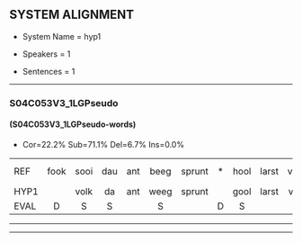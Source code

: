 
## SYSTEM ALIGNMENT

- System Name = hyp1

- Speakers = 1

- Sentences = 1

---

### S04C053V3_1LGPseudo

#### (S04C053V3_1LGPseudo-words)

- Cor=22.2%	Sub=71.1%	Del=6.7%	Ins=0.0%

|  |  |  |  |  |  |  |  |  |  |  |  |  |  |  |  |  |  |  |  |  |  |  |  |  |  |  |  |  |  |  |  |  |  |  |  |  |  |  |  |  |  |  |  |  |  |
|:--- |:---:|:---:|:---:|:---:|:---:|:---:|:---:|:---:|:---:|:---:|:---:|:---:|:---:|:---:|:---:|:---:|:---:|:---:|:---:|:---:|:---:|:---:|:---:|:---:|:---:|:---:|:---:|:---:|:---:|:---:|:---:|:---:|:---:|:---:|:---:|:---:|:---:|:---:|:---:|:---:|:---:|:---:|:---:|:---:|:---:|
| REF | fook | sooi | dau | ant | beeg | sprunt | * | hool | larst | vout | zwoei | fam | rachts | * | vaap | sprieuw | keng | swoers | doer | plirt | jien | * | blard | guul | hoekt | neeuw | noork | vid | zans | * | leum | haans | spaai | * | sjalt | heik | sank | roen | frijk | eem | schard | grek | dron*(dronk) | snaaf | stuid |
| HYP1 |  | volk | da | ant | weeg | sprunt |  | gool | larst | vort | zwo | fam | rah | t | vaap |  | spreel | king | swoors | door | kliert | ien | blgt | gul | houkt | neeulw | noork | vit | zans | ne | lem | hans | stay | shal | sjalt | hek | sank | roen | freijk | ién | schart | grik | dronk | snaf | stuit |
| EVAL | D | S | S |  | S |  | D | S |  | S | S |  | S | S |  | D | S | S | S | S | S | S | S | S | S | S |  | S |  | S | S | S | S | S |  | S |  |  | S | S | S | S | S | S | S |
---

---
